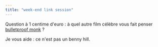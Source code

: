 ```yaml
---
title: "week-end link session"
---
```


Question à 1 centime d'euro : à quel autre film célèbre vous fait penser
[bulletproof
monk](http://www.apple.com/trailers/mgm/bulletproof_monk/t_large.html) ?

Je vous aide : ce n'est pas un benny hill.

